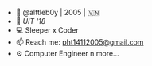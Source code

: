 - 👋 @alttleb0y | 2005 | 🇻🇳
- 🏫 _UIT '18_
- 💻 Sleeper x Coder
- 📫 Reach me: pht14112005@gmail.com 
- ⚙️ Computer Engineer n more...
